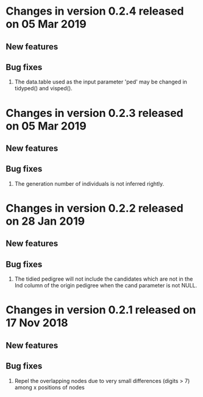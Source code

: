 # Changes in version 0.2.4 released on 05 Mar 2019
## New features
## Bug fixes
1. The data.table used as the input parameter 'ped' may be changed in tidyped() and visped().


# Changes in version 0.2.3 released on 05 Mar 2019
## New features
## Bug fixes
1. The generation number of individuals is not inferred rightly.

# Changes in version 0.2.2 released on 28 Jan 2019
## New features
## Bug fixes
1. The tidied pedigree will not include the candidates which are not in the Ind column of the origin pedigree when the cand parameter is not NULL.

# Changes in version 0.2.1 released on 17 Nov 2018
## New features
## Bug fixes
1. Repel the overlapping nodes due to very small differences (digits > 7) among x positions of nodes
